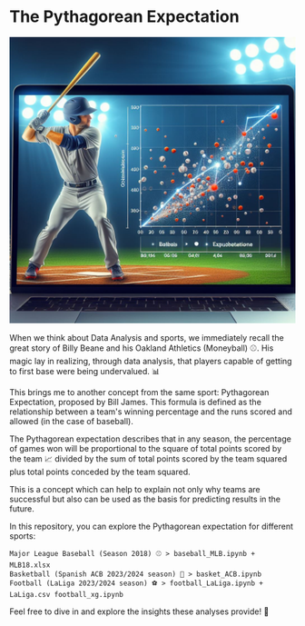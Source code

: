 # The Pythagorean Expectation

![Cover Image](pyth_mlb.jpg)

When we think about Data Analysis and sports, we immediately recall the great story of Billy Beane and his Oakland Athletics (Moneyball) ⚾️. His magic lay in realizing, through data analysis, that players capable of getting to first base were being undervalued. 📊

This brings me to another concept from the same sport: Pythagorean Expectation, proposed by Bill James. This formula is defined as the relationship between a team's winning percentage and the runs scored and allowed (in the case of baseball).

The Pythagorean expectation describes that in any season, the percentage of games won will be proportional to the square of total points scored by the team 📈 divided by the sum of total points scored by the team squared plus total points conceded by the team squared.

This is a concept which can help to explain not only why teams are successful but also can be used as the basis for predicting results in the future.

In this repository, you can explore the Pythagorean expectation for different sports:

    Major League Baseball (Season 2018) ⚾️ > baseball_MLB.ipynb + MLB18.xlsx
    Basketball (Spanish ACB 2023/2024 season) 🏀 > basket_ACB.ipynb
    Football (LaLiga 2023/2024 season) ⚽️ > football_LaLiga.ipynb + LaLiga.csv football_xg.ipynb

Feel free to dive in and explore the insights these analyses provide! 🚀